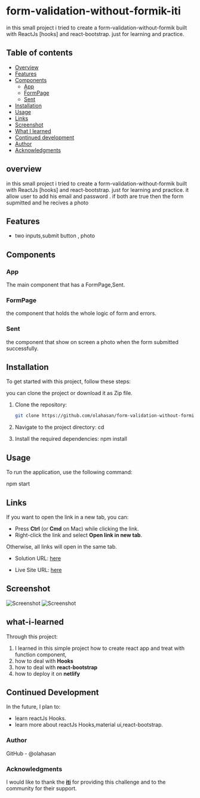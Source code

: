 # form-validation-without-formik-iti 

in this small project i tried to create a form-validation-without-formik built with ReactJs [hooks] and react-bootstrap. just for learning and practice.

## Table of contents

- [Overview](#overview)
- [Features](#Features)
- [Components](#Components)
     - [App](#App)
     - [FormPage](#FormPage)
     - [Sent](#Sent)
- [Installation](#Installation)
- [Usage](#Usage)
- [Links](#Links)
- [Screenshot](#Screenshot)
- [What I learned](#what-i-learned)
- [Continued development](#continued-development)
- [Author](#author)
- [Acknowledgments](#Acknowledgments)


## overview
in this small project i tried to create a form-validation-without-formik built with ReactJs [hooks] and react-bootstrap. just for learning and practice. it allow user to add his email and password . if both are true then the form supmitted and he recives a photo

## Features
- two inputs,submit button , photo

## Components

### App

The main component that has a FormPage,Sent.

### FormPage

the component that holds the whole logic of form and errors.

### Sent

the component that show on screen a photo when the form submitted successfully.

## Installation
To get started with this project, follow these steps:

you can clone the project or download it as Zip file.
1. Clone the repository:
   ```bash
   git clone https://github.com/olahasan/form-validation-without-formik-iti

2. Navigate to the project directory:
   cd <project-directory>

3. Install the required dependencies:
   npm install   


## Usage
To run the application, use the following command:

npm start


## Links

If you want to open the link in a new tab, you can:

- Press **Ctrl** (or **Cmd** on Mac) while clicking the link.
- Right-click the link and select **Open link in new tab**.

Otherwise, all links will open in the same tab.


- Solution URL: [here](https://github.com/olahasan/form-validation-without-formik-iti) 

- Live Site URL: [here](https://form-validation-without-formik-iti.netlify.app/) 

 ## Screenshot
 
![Screenshot](./public/form1.png)
![Screenshot](./public/form2.png)


## what-i-learned
Through this project:
1. I learned in this simple project how to create react app and treat with function component,
2. how to deal with **Hooks**
6. how to deal with **react-bootstrap**
7. how to deploy it on **netlify**

## Continued Development
In the future, I plan to:
- learn reactJs Hooks.
- learn more about reactJs Hooks,material ui,react-bootstrap.

### Author

GitHub - @olahasan

### Acknowledgments

I would like to thank the **[iti](https://iti.gov.eg/home)** for providing this challenge and to the community for their support.

